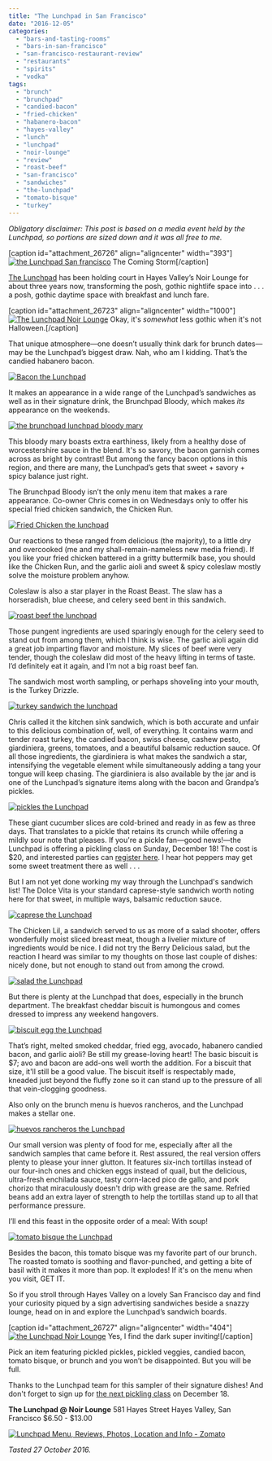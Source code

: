 ```yaml
---
title: "The Lunchpad in San Francisco"
date: "2016-12-05"
categories: 
  - "bars-and-tasting-rooms"
  - "bars-in-san-francisco"
  - "san-francisco-restaurant-review"
  - "restaurants"
  - "spirits"
  - "vodka"
tags: 
  - "brunch"
  - "brunchpad"
  - "candied-bacon"
  - "fried-chicken"
  - "habanero-bacon"
  - "hayes-valley"
  - "lunch"
  - "lunchpad"
  - "noir-lounge"
  - "review"
  - "roast-beef"
  - "san-francisco"
  - "sandwiches"
  - "the-lunchpad"
  - "tomato-bisque"
  - "turkey"
---
```


_Obligatory disclaimer: This post is based on a media event held by the Lunchpad, so portions are sized down and it was all free to me._

\[caption id="attachment\_26726" align="aligncenter" width="393"\][![the Lunchpad San francisco](http://s3.amazonaws.com/thegourmez-wpmedia/2016/12/TheLunchPad_05-393x500.jpg)](http://s3.amazonaws.com/thegourmez-wpmedia/2016/12/TheLunchPad_05.jpg) The Coming Storm\[/caption\]

[The Lunchpad](http://www.thelunchpadsf.com/) has been holding court in Hayes Valley’s Noir Lounge for about three years now, transforming the posh, gothic nightlife space into . . . a posh, gothic daytime space with breakfast and lunch fare.

\[caption id="attachment\_26723" align="aligncenter" width="1000"\][![The Lunchpad Noir Lounge](http://s3.amazonaws.com/thegourmez-wpmedia/2016/12/TheLunchPad_02.jpg)](http://s3.amazonaws.com/thegourmez-wpmedia/2016/12/TheLunchPad_02.jpg) Okay, it's _somewhat_ less gothic when it's not Halloween.\[/caption\]

That unique atmosphere—one doesn’t usually think dark for brunch dates—may be the Lunchpad’s biggest draw. Nah, who am I kidding. That’s the candied habanero bacon.

[![Bacon the Lunchpad](http://s3.amazonaws.com/thegourmez-wpmedia/2016/12/TheLunchPad_04-500x335.jpg)](http://s3.amazonaws.com/thegourmez-wpmedia/2016/12/TheLunchPad_04.jpg)

It makes an appearance in a wide range of the Lunchpad’s sandwiches as well as in their signature drink, the Brunchpad Bloody, which makes _its_ appearance on the weekends.

[![the brunchpad lunchpad bloody mary](http://s3.amazonaws.com/thegourmez-wpmedia/2016/12/TheLunchPad_13-334x500.jpg)](http://s3.amazonaws.com/thegourmez-wpmedia/2016/12/TheLunchPad_13.jpg)

This bloody mary boasts extra earthiness, likely from a healthy dose of worcestershire sauce in the blend. It's so savory, the bacon garnish comes across as bright by contrast! But among the fancy bacon options in this region, and there are many, the Lunchpad’s gets that sweet + savory + spicy balance just right.

The Brunchpad Bloody isn’t the only menu item that makes a rare appearance. Co-owner Chris comes in on Wednesdays only to offer his special fried chicken sandwich, the Chicken Run.

[![Fried Chicken the lunchpad](http://s3.amazonaws.com/thegourmez-wpmedia/2016/12/TheLunchPad_14-500x357.jpg)](http://s3.amazonaws.com/thegourmez-wpmedia/2016/12/TheLunchPad_14.jpg)

Our reactions to these ranged from delicious (the majority), to a little dry and overcooked (me and my shall-remain-nameless new media friend). If you like your fried chicken battered in a gritty buttermilk base, you should like the Chicken Run, and the garlic aioli and sweet & spicy coleslaw mostly solve the moisture problem anyhow.

Coleslaw is also a star player in the Roast Beast. The slaw has a horseradish, blue cheese, and celery seed bent in this sandwich.

[![roast beef the lunchpad](http://s3.amazonaws.com/thegourmez-wpmedia/2016/12/TheLunchPad_12-500x336.jpg)](http://s3.amazonaws.com/thegourmez-wpmedia/2016/12/TheLunchPad_12.jpg)

Those pungent ingredients are used sparingly enough for the celery seed to stand out from among them, which I think is wise. The garlic aioli again did a great job imparting flavor and moisture. My slices of beef were very tender, though the coleslaw did most of the heavy lifting in terms of taste. I’d definitely eat it again, and I’m not a big roast beef fan.

The sandwich most worth sampling, or perhaps shoveling into your mouth, is the Turkey Drizzle.

[![turkey sandwich the lunchpad](http://s3.amazonaws.com/thegourmez-wpmedia/2016/12/TheLunchPad_19-500x356.jpg)](http://s3.amazonaws.com/thegourmez-wpmedia/2016/12/TheLunchPad_19.jpg)

Chris called it the kitchen sink sandwich, which is both accurate and unfair to this delicious combination of, well, of everything. It contains warm and tender roast turkey, the candied bacon, swiss cheese, cashew pesto, giardiniera, greens, tomatoes, and a beautiful balsamic reduction sauce. Of all those ingredients, the giardiniera is what makes the sandwich a star, intensifying the vegetable element while simultaneously adding a tang your tongue will keep chasing. The giardiniera is also available by the jar and is one of the Lunchpad’s signature items along with the bacon and Grandpa’s pickles.

[![pickles the Lunchpad](http://s3.amazonaws.com/thegourmez-wpmedia/2016/12/TheLunchPad_10-500x334.jpg)](http://s3.amazonaws.com/thegourmez-wpmedia/2016/12/TheLunchPad_10.jpg)

These giant cucumber slices are cold-brined and ready in as few as three days. That translates to a pickle that retains its crunch while offering a mildly sour note that pleases. If you're a pickle fan—good news!—the Lunchpad is offering a pickling class on Sunday, December 18! The cost is $20, and interested parties can [register here](https://www.eventbrite.com/e/get-pickled-with-the-lunchpad-tickets-29314847498). I hear hot peppers may get some sweet treatment there as well . . .

But I am not yet done working my way through the Lunchpad's sandwich list! The Dolce Vita is your standard caprese-style sandwich worth noting here for that sweet, in multiple ways, balsamic reduction sauce.

[![caprese the Lunchpad](http://s3.amazonaws.com/thegourmez-wpmedia/2016/12/TheLunchPad_03-500x334.jpg)](http://s3.amazonaws.com/thegourmez-wpmedia/2016/12/TheLunchPad_03.jpg)

The Chicken Lil, a sandwich served to us as more of a salad shooter, offers wonderfully moist sliced breast meat, though a livelier mixture of ingredients would be nice. I did not try the Berry Delicious salad, but the reaction I heard was similar to my thoughts on those last couple of dishes: nicely done, but not enough to stand out from among the crowd.

[![salad the Lunchpad](http://s3.amazonaws.com/thegourmez-wpmedia/2016/12/TheLunchPad_15-500x273.jpg)](http://s3.amazonaws.com/thegourmez-wpmedia/2016/12/TheLunchPad_15.jpg)

But there is plenty at the Lunchpad that does, especially in the brunch department. The breakfast cheddar biscuit is humongous and comes dressed to impress any weekend hangovers.

[![biscuit egg the Lunchpad](http://s3.amazonaws.com/thegourmez-wpmedia/2016/12/TheLunchPad_17-500x396.jpg)](http://s3.amazonaws.com/thegourmez-wpmedia/2016/12/TheLunchPad_17.jpg)

That’s right, melted smoked cheddar, fried egg, avocado, habanero candied bacon, and garlic aioli? Be still my grease-loving heart! The basic biscuit is $7; avo and bacon are add-ons well worth the addition. For a biscuit that size, it'll still be a good value. The biscuit itself is respectably made, kneaded just beyond the fluffy zone so it can stand up to the pressure of all that vein-clogging goodness.

Also only on the brunch menu is huevos rancheros, and the Lunchpad makes a stellar one.

[![huevos rancheros the Lunchpad](http://s3.amazonaws.com/thegourmez-wpmedia/2016/12/TheLunchPad_18-500x331.jpg)](http://s3.amazonaws.com/thegourmez-wpmedia/2016/12/TheLunchPad_18.jpg)

Our small version was plenty of food for me, especially after all the sandwich samples that came before it. Rest assured, the real version offers plenty to please your inner glutton. It features six-inch tortillas instead of our four-inch ones and chicken eggs instead of quail, but the delicious, ultra-fresh enchilada sauce, tasty corn-laced pico de gallo, and pork chorizo that miraculously doesn't drip with grease are the same. Refried beans add an extra layer of strength to help the tortillas stand up to all that performance pressure.

I’ll end this feast in the opposite order of a meal: With soup!

[![tomato bisque the Lunchpad](http://s3.amazonaws.com/thegourmez-wpmedia/2016/12/TheLunchPad_09-408x500.jpg)](http://s3.amazonaws.com/thegourmez-wpmedia/2016/12/TheLunchPad_09.jpg)

Besides the bacon, this tomato bisque was my favorite part of our brunch. The roasted tomato is soothing and flavor-punched, and getting a bite of basil with it makes it more than pop. It explodes! If it's on the menu when you visit, GET IT.

So if you stroll through Hayes Valley on a lovely San Francisco day and find your curiosity piqued by a sign advertising sandwiches beside a snazzy lounge, head on in and explore the Lunchpad’s sandwich boards.

\[caption id="attachment\_26727" align="aligncenter" width="404"\][![the Lunchpad Noir Lounge](http://s3.amazonaws.com/thegourmez-wpmedia/2016/12/TheLunchPad_08-404x500.jpg)](http://s3.amazonaws.com/thegourmez-wpmedia/2016/12/TheLunchPad_08.jpg) Yes, I find the dark super inviting!\[/caption\]

Pick an item featuring pickled pickles, pickled veggies, candied bacon, tomato bisque, or brunch and you won’t be disappointed. But you will be full.

Thanks to the Lunchpad team for this sampler of their signature dishes! And don't forget to sign up for [the next pickling class](https://www.eventbrite.com/e/get-pickled-with-the-lunchpad-tickets-29314847498) on December 18.

**The Lunchpad @ Noir Lounge** 581 Hayes Street Hayes Valley, San Francisco $6.50 - $13.00

[![Lunchpad Menu, Reviews, Photos, Location and Info - Zomato](https://www.zomato.com/logo/17769691/minilink)](https://www.zomato.com/san-francisco/lunchpad-hayes-valley "View Menu, Reviews, Photos & Information about Lunchpad, Hayes Valley and other Restaurants in San Francisco")

_Tasted 27 October 2016._
